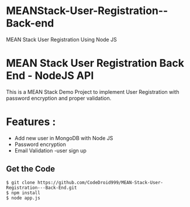 # MEANStack-User-Registration--Back-end
MEAN Stack User Registration Using Node JS

# MEAN Stack User Registration Back End - NodeJS API
This is a MEAN Stack Demo Project to implement User Registration with password encryption and proper validation.

# Features :
 - Add new user in MongoDB with Node JS
- Password encryption 
- Email Validation
-user sign up

## Get the Code

```
$ git clone https://github.com/CodeDroid999/MEAN-Stack-User-Registration---Back-End.git
$ npm install
$ node app.js
```




